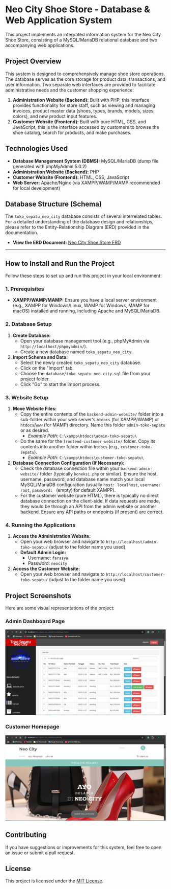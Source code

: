 # Neo City Shoe Store - Database & Web Application System

This project implements an integrated information system for the Neo City Shoe Store, consisting of a MySQL/MariaDB relational database and two accompanying web applications.

## Project Overview

This system is designed to comprehensively manage shoe store operations. The database serves as the core storage for product data, transactions, and user information. Two separate web interfaces are provided to facilitate administrative needs and the customer shopping experience:

1.  **Administration Website (Backend):** Built with PHP, this interface provides functionality for store staff, such as viewing and managing invoices, product master data (shoes, types, brands, models, sizes, colors), and new product input features.
2.  **Customer Website (Frontend):** Built with pure HTML, CSS, and JavaScript, this is the interface accessed by customers to browse the shoe catalog, search for products, and make purchases.

## Technologies Used

* **Database Management System (DBMS):** MySQL/MariaDB (dump file generated with phpMyAdmin 5.0.2)
* **Administration Website (Backend):** PHP
* **Customer Website (Frontend):** HTML, CSS, JavaScript
* **Web Server:** Apache/Nginx (via XAMPP/WAMP/MAMP recommended for local development)

## Database Structure (Schema)

The `toko_sepatu_neo_city` database consists of several interrelated tables. For a detailed understanding of the database design and relationships, please refer to the Entity-Relationship Diagram (ERD) provided in the documentation.

* **View the ERD Document:** [Neo City Shoe Store ERD](docs/neo-city-shoe-store-erd.pdf)

---

## How to Install and Run the Project

Follow these steps to set up and run this project in your local environment:

### 1. Prerequisites

* **XAMPP/WAMP/MAMP:** Ensure you have a local server environment (e.g., XAMPP for Windows/Linux, WAMP for Windows, MAMP for macOS) installed and running, including Apache and MySQL/MariaDB.

### 2. Database Setup

1.  **Create Database:**
    * Open your database management tool (e.g., phpMyAdmin via `http://localhost/phpmyadmin/`).
    * Create a new database named `toko_sepatu_neo_city`.
2.  **Import Schema and Data:**
    * Select the newly created `toko_sepatu_neo_city` database.
    * Click on the "Import" tab.
    * Choose the `database/toko_sepatu_neo_city.sql` file from your project folder.
    * Click "Go" to start the import process.

### 3. Website Setup

1.  **Move Website Files:**
    * Copy the entire contents of the `backend-admin-website/` folder into a sub-folder within your web server's `htdocs` (for XAMPP/WAMP) or `htdocs`/`www` (for MAMP) directory. Name this folder `admin-toko-sepatu` or as desired.
        * *Example Path:* `C:\xampp\htdocs\admin-toko-sepatu\`
    * Do the same for the `frontend-customer-website/` folder. Copy its contents into another folder within `htdocs` (e.g., `customer-toko-sepatu`).
        * *Example Path:* `C:\xampp\htdocs\customer-toko-sepatu\`
2.  **Database Connection Configuration (If Necessary):**
    * Check the database connection file within your `backend-admin-website/` folder (typically `koneksi.php` or similar). Ensure the host, username, password, and database name match your local MySQL/MariaDB configuration (usually `host: localhost`, `username: root`, `password: ` (empty) for default XAMPP).
    * For the customer website (pure HTML), there is typically no direct database connection on the client-side. If data requests are made, they would be through an API from the admin website or another backend. Ensure any API paths or endpoints (if present) are correct.

### 4. Running the Applications

1.  **Access the Administration Website:**
    * Open your web browser and navigate to `http://localhost/admin-toko-sepatu/` (adjust to the folder name you used).
    * **Default Admin Login:**
        * Username: `farasya`
        * Password: `neocity`
2.  **Access the Customer Website:**
    * Open your web browser and navigate to `http://localhost/customer-toko-sepatu/` (adjust to the folder name you used).

## Project Screenshots

Here are some visual representations of the project:

### Admin Dashboard Page
![Admin Dashboard](images/admin-dashboard.png)

### Customer Homepage
![Customer Homepage](images/customer-homepage.png)

## Contributing

If you have suggestions or improvements for this system, feel free to open an issue or submit a pull request.

## License

This project is licensed under the [MIT License](https://opensource.org/licenses/MIT).
